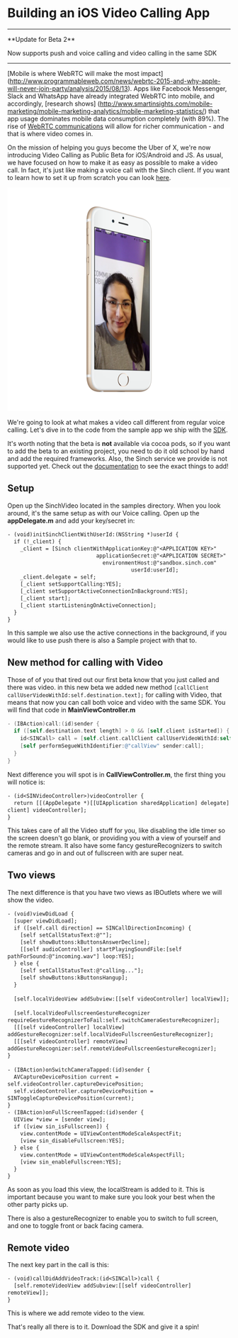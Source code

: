 # Building an iOS Video Calling App
<hr/>
**Update for Beta 2**

Now supports push and voice calling and video calling in the same SDK
<hr/>


[Mobile is where WebRTC will make the most impact] (http://www.programmableweb.com/news/webrtc-2015-and-why-apple-will-never-join-party/analysis/2015/08/13). Apps like Facebook Messenger, Slack and WhatsApp have already integrated WebRTC into mobile, and accordingly, [research shows] (http://www.smartinsights.com/mobile-marketing/mobile-marketing-analytics/mobile-marketing-statistics/) that app usage dominates mobile data consumption completely (with 89%). The rise of [WebRTC communications](https://www.sinch.com/products/webrtc/) will allow for richer communication - and that is where video comes in.


On the mission of helping you guys become the Uber of X, we're now introducing Video Calling as Public Beta for iOS/Android and JS. As usual, we have focused on how to make it as easy as possible to make a video call. In fact, it's just like making a voice call with the Sinch client. If you want to learn how to set it up from scratch you can look [here](https://www.sinch.com/tutorials/ios-simple-voice-app-tutorial/).

![](images/screenshot.png)

We're going to look at what makes a video call different from regular voice calling. Let's dive in to the code from the sample app we ship with the [SDK](https://www.sinch.com/downloads/#videosdk).

It's worth noting that the beta is **not** available via cocoa pods, so if you want to add the beta to an existing project, you need to do it old school by hand and add the required frameworks. Also, the Sinch service we provide is not supported yet. Check out the [documentation](https://www.sinch.com/docs/video/ios/) to see the exact things to add!

## Setup
Open up the SinchVideo located in the samples directory. When you look around, it's the same setup as with our Voice calling. Open up the **appDelegate.m** and add your key/secret in:

```
- (void)initSinchClientWithUserId:(NSString *)userId {
  if (!_client) {
    _client = [Sinch clientWithApplicationKey:@"<APPLICATION KEY>"
                            applicationSecret:@"<APPLICATION SECRET>"
                              environmentHost:@"sandbox.sinch.com"
                                       userId:userId];
    _client.delegate = self;
    [_client setSupportCalling:YES];
    [_client setSupportActiveConnectionInBackground:YES];
    [_client start];
    [_client startListeningOnActiveConnection];
  }
}
```
In this sample we also use the active connections in the background, if you would like to use push there is also a Sample project with that to.
## New method for calling with Video
Those of of you that tired out our first beta know that you just called and there was video. in this new beta we added new method ```[callClient callUserVideoWithId:self.destination.text];``` for calling with Video, that means that now you can call both voice and video with the same SDK. You will find that code in 
**MainViewController.m**
```objectivec
- (IBAction)call:(id)sender {
  if ([self.destination.text length] > 0 && [self.client isStarted]) {
    id<SINCall> call = [self.client.callClient callUserVideoWithId:self.destination.text];
    [self performSegueWithIdentifier:@"callView" sender:call];
  }
}
```

Next difference you will spot is in **CallViewController.m**, the first thing you will notice is:

```
- (id<SINVideoController>)videoController {
  return [[(AppDelegate *)[[UIApplication sharedApplication] delegate] client] videoController];
}
```
This takes care of all the Video stuff for you, like disabling the idle timer so the screen doesn't go blank, or providing you with a view of yourself and the remote stream. It also have some fancy gestureRecognizers to switch cameras and go in and out of fullscreen with are super neat. 


## Two views
The next difference is that you have two views as IBOutlets where we will show the video. 


```
- (void)viewDidLoad {
  [super viewDidLoad];
  if ([self.call direction] == SINCallDirectionIncoming) {
    [self setCallStatusText:@""];
    [self showButtons:kButtonsAnswerDecline];
    [[self audioController] startPlayingSoundFile:[self pathForSound:@"incoming.wav"] loop:YES];
  } else {
    [self setCallStatusText:@"calling..."];
    [self showButtons:kButtonsHangup];
  }

  [self.localVideoView addSubview:[[self videoController] localView]];

  [self.localVideoFullscreenGestureRecognizer requireGestureRecognizerToFail:self.switchCameraGestureRecognizer];
  [[[self videoController] localView] addGestureRecognizer:self.localVideoFullscreenGestureRecognizer];
  [[[self videoController] remoteView] addGestureRecognizer:self.remoteVideoFullscreenGestureRecognizer];
}

- (IBAction)onSwitchCameraTapped:(id)sender {
  AVCaptureDevicePosition current = self.videoController.captureDevicePosition;
  self.videoController.captureDevicePosition = SINToggleCaptureDevicePosition(current);
}
- (IBAction)onFullScreenTapped:(id)sender {
  UIView *view = [sender view];
  if ([view sin_isFullscreen]) {
    view.contentMode = UIViewContentModeScaleAspectFit;
    [view sin_disableFullscreen:YES];
  } else {
    view.contentMode = UIViewContentModeScaleAspectFill;
    [view sin_enableFullscreen:YES];
  }
}

```

As soon as you load this view, the localStream is added to it. This is important because you want to make sure you look your best when the other party picks up.

There is also a gestureRecognizer to enable you to switch to full screen, and one to toggle front or back facing camera.

## Remote video
The next key part in the call is this:

```
- (void)callDidAddVideoTrack:(id<SINCall>)call {
  [self.remoteVideoView addSubview:[[self videoController] remoteView]];
}
```

This is where we add remote video to the view.

That's really all there is to it. Download the SDK and give it a spin!






